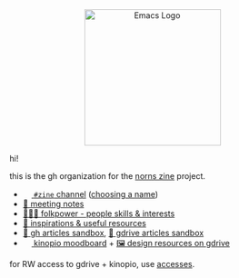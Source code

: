 

<div align=center><img alt="Emacs Logo" width="240" height="240" src="https://avatars.githubusercontent.com/u/104758500?s=400&u=99bf5fbaf9058eba19209c1c0f3c859fde30a660&v=4"></div>

hi!

this is the gh organization for the [norns zine](https://llllllll.co/t/introducing-norns-zine/55533) project.

- [<img src="https://discord.com/assets/f9bb9c4af2b9c32a2c5ee0014661546d.png" width="15" height="15">
`#zine` channel](https://discord.gg/RfpEKzjA9J) ([choosing a name](https://discord.com/channels/765746584582750248/971400057561690154))
- [📝 meeting notes](https://github.com/nnzine/meeting-notes)
- [🧑‍🤝‍🧑 folkpower - people skills & interests](https://docs.google.com/spreadsheets/d/1wA6_WsowgkyiLR1f6TThoGs416NLUsQ-qwxcYti3vaw/edit#gid=0)
- [🎑 inspirations & useful resources](https://github.com/nnzine/inspos/blob/main/README.md)
- [🚧 gh articles sandbox](https://github.com/nnzine/inspos/tree/main/content-exploration), [🚧 gdrive articles sandbox](https://drive.google.com/drive/u/0/folders/1iTIUPZy-laZieOmSkDmux-Mnja1RTS_A)
- [<img src="https://kinopio-email.s3.us-east-1.amazonaws.com/logo-base.png" width="15" height="15"> kinopio moodboard](https://kinopio.club/zine-visuals-inspo-D9fKE7O6Cb8Bdl0_qGEnw) + [🖼️ design resources on gdrive](https://drive.google.com/drive/u/0/folders/1hHi5lUyHpYvbnn57_x-wcypPuKNrcYUL)

for RW access to gdrive + kinopio, use [accesses](https://github.com/nnzine/accesses).
